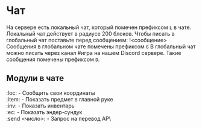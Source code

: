 # Чат

На сервере есть локальный чат, который помечен префиксом `L` в чате. Локальный чат действует в радиусе 200 блоков. Чтобы писать в глобальный чат поставьте перед сообщением: !<сообщение> Сообщения в глобальном чате помечены префиксом `G` В глобальный чат можно писать через канал #игра на нашем Discord cервере. Такие сообщения помечены префиксом `D`.

## Модули в чате
:loc: - Сообщить свои координаты\
:item: - Показать предмет в главной руке\
:inv: - Показать инвентарь\
:ec: - Показать эндер-сундук\
:send <число>: - Запрос на перевод АР\
